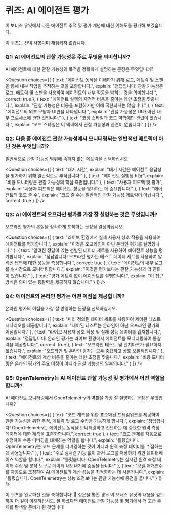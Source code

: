 # 퀴즈: AI 에이전트 평가

이 보너스 유닛에서 다룬 에이전트 추적 및 평가 개념에 대한 이해도를 평가해 보겠습니다.

이 퀴즈는 선택 사항이며 채점되지 않습니다.

### Q1: AI 에이전트의 관찰 가능성은 주로 무엇을 의미합니까?
AI 에이전트에 대한 관찰 가능성의 목적을 정확하게 설명하는 문장은 무엇입니까?

<Question
choices={[
  {
    text: "에이전트 동작을 이해하기 위해 로그, 메트릭 및 스팬을 통해 내부 작업을 추적하는 것을 포함합니다.",
    explain: "정답입니다! 관찰 가능성은 로그, 메트릭 및 스팬을 사용하여 에이전트의 내부 작동을 밝히는 것을 의미합니다.",
    correct: true
  },
  {
    text: "에이전트 실행의 재정적 비용을 줄이는 데만 초점을 맞춥니다.",
    explain: "관찰 가능성은 비용을 포함하지만 이에 국한되지는 않습니다."
  },
  {
    text: "에이전트의 외부 모양과 UI만을 나타냅니다.",
    explain: "관찰 가능성은 UI가 아닌 내부 프로세스에 관한 것입니다."
  },
  {
    text: "코딩 스타일과 코드 미학에만 관련이 있습니다.",
    explain: "코드 스타일은 이 맥락에서 관찰 가능성과 관련이 없습니다."
  }
]}
/>

### Q2: 다음 중 에이전트 관찰 가능성에서 모니터링되는 일반적인 메트릭이 아닌 것은 무엇입니까?
일반적으로 관찰 가능성 범위에 속하지 않는 메트릭을 선택하십시오.

<Question
choices={[
  {
    text: "대기 시간",
    explain: "대기 시간은 에이전트 응답성을 평가하기 위해 일반적으로 추적됩니다."
  },
  {
    text: "에이전트 실행당 비용",
    explain: "비용 모니터링은 관찰 가능성의 핵심 측면입니다."
  },
  {
    text: "사용자 피드백 및 평가",
    explain: "사용자 피드백은 에이전트 성능을 평가하는 데 중요합니다."
  },
  {
    text: "에이전트의 코드 줄 수",
    explain: "코드 줄 수는 일반적인 관찰 가능성 메트릭이 아닙니다.",
    correct: true
  }
]}
/>

### Q3: AI 에이전트의 오프라인 평가를 가장 잘 설명하는 것은 무엇입니까?
오프라인 평가의 본질을 정확하게 포착하는 문장을 결정하십시오.

<Question
choices={[
  {
    text: "라이브 환경에서 실제 사용자 상호 작용을 사용하여 에이전트를 평가합니다.",
    explain: "이것은 오프라인이 아닌 온라인 평가를 설명합니다."
  },
  {
    text: "알려진 정답이 있는 선별된 데이터 세트를 사용하여 에이전트 성능을 평가합니다.",
    explain: "정답입니다! 오프라인 평가는 테스트 데이터 세트를 사용하여 알려진 답변에 대한 성능을 측정합니다.",
    correct: true
  },
  {
    text: "에이전트의 내부 로그를 실시간으로 모니터링합니다.",
    explain: "이것은 평가보다는 관찰 가능성과 더 관련이 있습니다."
  },
  {
    text: "평가 메트릭 없이 에이전트를 실행합니다.",
    explain: "이 접근 방식은 의미 있는 통찰력을 제공하지 않습니다."
  }
]}
/>

### Q4: 에이전트의 온라인 평가는 어떤 이점을 제공합니까?
온라인 평가의 이점을 가장 잘 반영하는 문장을 선택하십시오.

<Question
choices={[
  {
    text: "미리 정의된 데이터 세트를 사용하여 제어된 테스트 시나리오를 제공합니다.",
    explain: "제어된 테스트는 온라인이 아닌 오프라인 평가의 이점입니다."
  },
  {
    text: "라이브 사용자 상호 작용 및 실제 성능 데이터를 캡처합니다.",
    explain: "정답입니다! 온라인 평가는 라이브 환경에서 에이전트를 모니터링하여 통찰력을 제공합니다.",
    correct: true
  },
  {
    text: "오프라인 테스트 및 벤치마크가 필요하지 않습니다.",
    explain: "오프라인 및 온라인 평가는 모두 중요하고 상호 보완적입니다."
  },
  {
    text: "에이전트의 계산 비용을 줄이는 데만 초점을 맞춥니다.",
    explain: "비용 모니터링은 온라인 평가의 주요 이점이 아니라 관찰 가능성의 일부입니다."
  }
]}
/>

### Q5: OpenTelemetry는 AI 에이전트 관찰 가능성 및 평가에서 어떤 역할을 합니까?
AI 에이전트 모니터링에서 OpenTelemetry의 역할을 가장 잘 설명하는 문장은 무엇입니까?

<Question
choices={[
  {
    text: "코드 계측을 위한 표준화된 프레임워크를 제공하여 관찰 가능성을 위한 추적, 메트릭 및 로그 수집을 가능하게 합니다.",
    explain: "정답입니다! OpenTelemetry는 에이전트 동작을 모니터링하고 진단하는 데 중요한 원격 측정 데이터에 대한 계측을 표준화합니다.",
    correct: true
  },
  {
    text: "코드 문제를 자동으로 수정하여 수동 디버깅을 대체하는 역할을 합니다.",
    explain: "틀렸습니다. OpenTelemetry는 코드 문제를 디버깅하는 것이 아니라 원격 측정 데이터를 수집하는 데 사용됩니다."
  },
  {
    text: "주로 실시간 기능 없이 과거 로그를 저장하기 위한 데이터베이스 역할을 합니다.",
    explain: "틀렸습니다. OpenTelemetry는 실시간 원격 측정 데이터 수집 및 분석 도구로 데이터 내보내기에 중점을 둡니다."
  },
  {
    text: "모델 매개변수를 자동으로 조정하여 AI 에이전트의 계산 성능을 최적화하는 데 사용됩니다.",
    explain: "틀렸습니다. OpenTelemetry는 성능 조정보다는 관찰 가능성에 중점을 둡니다."
  }
]}
/>

이 퀴즈를 완료하신 것을 축하합니다! 🎉 질문을 놓친 경우 이 보너스 유닛의 내용을 검토하여 더 깊이 이해하십시오. 잘 하셨다면 에이전트 관찰 가능성 및 평가에서 더 고급 주제를 탐색할 준비가 된 것입니다!